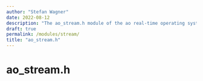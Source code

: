 ```yaml
---
author: "Stefan Wagner"
date: 2022-08-12
description: "The ao_stream.h module of the ao real-time operating system."
draft: true
permalink: /modules/stream/
title: "ao_stream.h"
---
```


# ao_stream.h
